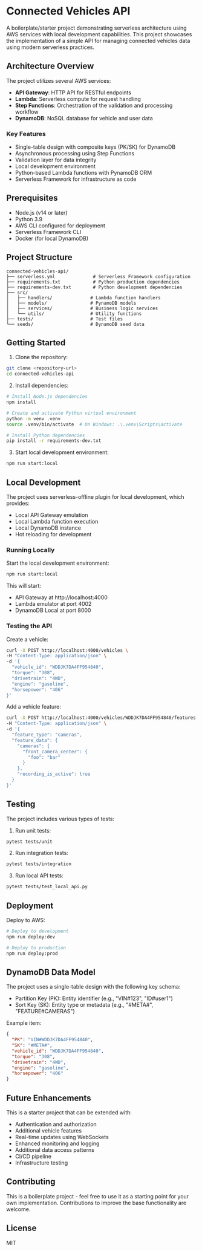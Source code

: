 # Connected Vehicles API

A boilerplate/starter project demonstrating serverless architecture using AWS services with local development capabilities. This project showcases the implementation of a simple API for managing connected vehicles data using modern serverless practices.

## Architecture Overview

The project utilizes several AWS services:
- **API Gateway**: HTTP API for RESTful endpoints
- **Lambda**: Serverless compute for request handling
- **Step Functions**: Orchestration of the validation and processing workflow
- **DynamoDB**: NoSQL database for vehicle and user data

### Key Features
- Single-table design with composite keys (PK/SK) for DynamoDB
- Asynchronous processing using Step Functions
- Validation layer for data integrity
- Local development environment
- Python-based Lambda functions with PynamoDB ORM
- Serverless Framework for infrastructure as code

## Prerequisites

- Node.js (v14 or later)
- Python 3.9
- AWS CLI configured for deployment
- Serverless Framework CLI
- Docker (for local DynamoDB)

## Project Structure

```
connected-vehicles-api/
├── serverless.yml              # Serverless Framework configuration
├── requirements.txt            # Python production dependencies
├── requirements-dev.txt        # Python development dependencies
├── src/
│   ├── handlers/              # Lambda function handlers
│   ├── models/                # PynamoDB models
│   ├── services/              # Business logic services
│   └── utils/                 # Utility functions
├── tests/                     # Test files
└── seeds/                     # DynamoDB seed data
```

## Getting Started

1. Clone the repository:
```bash
git clone <repository-url>
cd connected-vehicles-api
```

2. Install dependencies:
```bash
# Install Node.js dependencies
npm install

# Create and activate Python virtual environment
python -m venv .venv
source .venv/bin/activate  # On Windows: .\.venv\Scripts\activate

# Install Python dependencies
pip install -r requirements-dev.txt
```

3. Start local development environment:
```bash
npm run start:local
```

## Local Development

The project uses serverless-offline plugin for local development, which provides:
- Local API Gateway emulation
- Local Lambda function execution
- Local DynamoDB instance
- Hot reloading for development

### Running Locally

Start the local development environment:
```bash
npm run start:local
```

This will start:
- API Gateway at http://localhost:4000
- Lambda emulator at port 4002
- DynamoDB Local at port 8000

### Testing the API

Create a vehicle:
```bash
curl -X POST http://localhost:4000/vehicles \
-H "Content-Type: application/json" \
-d '{
  "vehicle_id": "WDDJK7DA4FF954840",
  "torque": "308",
  "drivetrain": "4WD",
  "engine": "gasoline",
  "horsepower": "406"
}'
```

Add a vehicle feature:
```bash
curl -X POST http://localhost:4000/vehicles/WDDJK7DA4FF954840/features \
-H "Content-Type: application/json" \
-d '{
  "feature_type": "cameras",
  "feature_data": {
    "cameras": {
      "front_camera_center": {
        "foo": "bar"
      }
    },
    "recording_is_active": true
  }
}'
```

## Testing

The project includes various types of tests:

1. Run unit tests:
```bash
pytest tests/unit
```

2. Run integration tests:
```bash
pytest tests/integration
```

3. Run local API tests:
```bash
pytest tests/test_local_api.py
```

## Deployment

Deploy to AWS:
```bash
# Deploy to development
npm run deploy:dev

# Deploy to production
npm run deploy:prod
```

## DynamoDB Data Model

The project uses a single-table design with the following key schema:
- Partition Key (PK): Entity identifier (e.g., "VIN#123", "ID#user1")
- Sort Key (SK): Entity type or metadata (e.g., "#META#", "FEATURE#CAMERAS")

Example item:
```json
{
  "PK": "VIN#WDDJK7DA4FF954840",
  "SK": "#META#",
  "vehicle_id": "WDDJK7DA4FF954840",
  "torque": "308",
  "drivetrain": "4WD",
  "engine": "gasoline",
  "horsepower": "406"
}
```

## Future Enhancements

This is a starter project that can be extended with:
- Authentication and authorization
- Additional vehicle features
- Real-time updates using WebSockets
- Enhanced monitoring and logging
- Additional data access patterns
- CI/CD pipeline
- Infrastructure testing

## Contributing

This is a boilerplate project - feel free to use it as a starting point for your own implementation. Contributions to improve the base functionality are welcome.

## License

MIT

